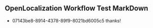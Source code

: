 ## OpenLocalization Workflow Test MarkDown
* 07143be8-8914-4378-89f9-8021bd6005c5 thanks!

<!--HONumber=Jul16_HO2-->


